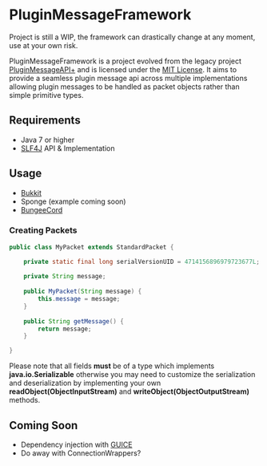 # PluginMessageFramework

Project is still a WIP, the framework can drastically change at any moment, use at your own risk.

PluginMessageFramework is a project evolved from the legacy project [PluginMessageAPI+](https://github.com/iKeirNez/PluginMessageAPI-Plus-LEGACY) and is licensed under the [MIT License](https://tldrlegal.com/license/mit-license).
It aims to provide a seamless plugin message api across multiple implementations allowing plugin messages to be handled as packet objects rather than simple primitive types.

## Requirements

* Java 7 or higher
* [SLF4J](http://www.slf4j.org/) API & Implementation

## Usage

* [Bukkit](pmf-bukkit/README.md)
* Sponge (example coming soon)
* [BungeeCord](pmf-bungeecord/README.md)

### Creating Packets

```java
public class MyPacket extends StandardPacket {

    private static final long serialVersionUID = 4714156896979723677L;
    
    private String message;
    
    public MyPacket(String message) {
        this.message = message;
    }
    
    public String getMessage() {
        return message;
    }

}
```

Please note that all fields **must** be of a type which implements **java.io.Serializable** otherwise you may need to customize the serialization and deserialization by implementing your own **readObject(ObjectInputStream)** and **writeObject(ObjectOutputStream)** methods.

## Coming Soon

* Dependency injection with [GUICE](https://github.com/google/guice)
* Do away with ConnectionWrappers?